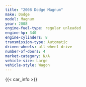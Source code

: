 ```yaml
---
title: "2008 Dodge Magnum"
make: Dodge
model: Magnum
year: 2008
engine-fuel-type: regular unleaded
engine-hp: 340
engine-cylinders: 8
transmission-type: Automatic
driven-wheels: all wheel drive
number-of-doors: 4
market-category: N/A
vehicle-size: Large
vehicle-style: Wagon
---
```


{{< car_info >}}
